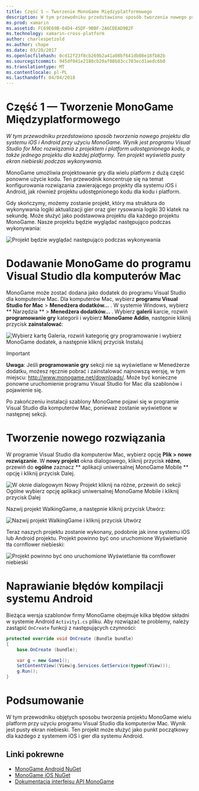 ```yaml
---
title: Część 1 — Tworzenie MonoGame Międzyplatformowego
description: W tym przewodniku przedstawiono sposób tworzenia nowego projektu dla systemu iOS i Android przy użyciu MonoGame. Wynik jest programu Visual Studio for Mac rozwiązania z projektem i platform udostępnionego kodu, a także jednego projektu dla każdej platformy. Ten projekt wyświetla pusty ekran niebieski podczas wykonywania.
ms.prod: xamarin
ms.assetid: FC69E69B-04D4-45DF-9BBF-2A6CDEAD9B2F
ms.technology: xamarin-cross-platform
author: charlespetzold
ms.author: chape
ms.date: 03/28/2017
ms.openlocfilehash: 0cd12f23f8cb269b2a41a08bf641db08e18fb82b
ms.sourcegitcommit: 945df041e2180cb20af08b83cc703ecd1aedc6b0
ms.translationtype: MT
ms.contentlocale: pl-PL
ms.lasthandoff: 04/04/2018
---
```

# <a name="part-1--creating-a-cross-platform-monogame"></a>Część 1 — Tworzenie MonoGame Międzyplatformowego

_W tym przewodniku przedstawiono sposób tworzenia nowego projektu dla systemu iOS i Android przy użyciu MonoGame. Wynik jest programu Visual Studio for Mac rozwiązania z projektem i platform udostępnionego kodu, a także jednego projektu dla każdej platformy. Ten projekt wyświetla pusty ekran niebieski podczas wykonywania._

MonoGame umożliwia projektowanie gry dla wielu platform z dużą część ponowne użycie kodu. Ten przewodnik koncentruje się na temat konfigurowania rozwiązania zawierającego projekty dla systemu iOS i Android, jak również projektu udostępnionego kodu dla kodu i platform.

Gdy skończymy, możemy zostanie projekt, który ma struktura do wykonywania logiki aktualizacji gier oraz gier rysowania logiki 30 klatek na sekundę. Może służyć jako podstawowa projektu dla każdego projektu MonoGame. Nasze projektu będzie wyglądać następująco podczas wykonywania:

![](part1-images/image1.png "Projekt będzie wyglądać następująco podczas wykonywania")


# <a name="adding-monogame-to-visual-studio-for-mac"></a>Dodawanie MonoGame do programu Visual Studio dla komputerów Mac

MonoGame może zostać dodana jako dodatek do programu Visual Studio dla komputerów Mac. Dla komputerów Mac, wybierz **programu Visual Studio for Mac** > **Menedżera dodatków...**  . W systemie Windows, wybierz ** Narzędzia ** > **Menedżera dodatków...**  . Wybierz **galerii** karcie, rozwiń **programowanie gry** kategorii i wybierz **MonoGame Addin**, następnie kliknij przycisk **zainstalować**:

![](part1-images/image2.png "Wybierz kartę Galeria, rozwiń kategorię gry programowanie i wybierz MonoGame dodatek, a następnie kliknij przycisk Instaluj")

> [!IMPORTANT]
> **Uwaga**: Jeśli **programowanie gry** sekcji nie są wyświetlane w Menedżerze dodatku, możesz ręcznie pobrać i zainstalować najnowszą wersję, w tym miejscu: http://www.monogame.net/downloads/. Może być konieczne ponowne uruchomienie programu Visual Studio for Mac dla szablonów i pojawienie się.



Po zakończeniu instalacji szablony MonoGame pojawi się w programie Visual Studio dla komputerów Mac, ponieważ zostanie wyświetlone w następnej sekcji.


# <a name="creating-a-new-solution"></a>Tworzenie nowego rozwiązania

W programie Visual Studio dla komputerów Mac, wybierz opcję **Plik > nowe rozwiązanie**. W **nowy projekt** okna dialogowego, kliknij przycisk **różne**, przewiń do **ogólne** zaznacz ** aplikacji uniwersalnej MonoGame Mobile ** opcję i kliknij przycisk Dalej.

![](part1-images/image3.png "W oknie dialogowym Nowy Projekt kliknij na różne, przewiń do sekcji Ogólne wybierz opcję aplikacji uniwersalnej MonoGame Mobile i kliknij przycisk Dalej")

Nazwij projekt WalkingGame, a następnie kliknij przycisk Utwórz:

![](part1-images/image4.png "Nazwij projekt WalkingGame i kliknij przycisk Utwórz")

Teraz naszych projektu zostanie wykonany, podobnie jak inne systemu iOS lub Android projektu. Projekt powinno być ono uruchomione Wyświetlanie tła cornflower niebieski:

![](part1-images/image5.png "Projekt powinno być ono uruchomione Wyświetlanie tła cornflower niebieski")


# <a name="fixing-android-compile-errors"></a>Naprawianie błędów kompilacji systemu Android

Bieżąca wersja szablonów firmy MonoGame obejmuje kilka błędów składni w systemie Android `Activity1.cs` pliku. Aby rozwiązać te problemy, należy zastąpić `OnCreate` funkcji z następujących czynności:


```csharp
protected override void OnCreate (Bundle bundle)
{
    base.OnCreate (bundle);

    var g = new Game1();
    SetContentView((View)g.Services.GetService(typeof(View)));
    g.Run();
}
```


# <a name="summary"></a>Podsumowanie

W tym przewodniku objętych sposobu tworzenia projektu MonoGame wielu platform przy użyciu programu Visual Studio dla komputerów Mac. Wynik jest pusty ekran niebieski. Ten projekt może służyć jako punkt początkowy dla każdego z systemem iOS i gier dla systemu Android.

## <a name="related-links"></a>Linki pokrewne

- [MonoGame Android NuGet](https://www.nuget.org/packages/MonoGame.Framework.Android/)
- [MonoGame iOS NuGet](https://www.nuget.org/packages/MonoGame.Framework.iOS/)
- [Dokumentacja interfejsu API MonoGame](http://www.monogame.net/documentation/?page=main)
